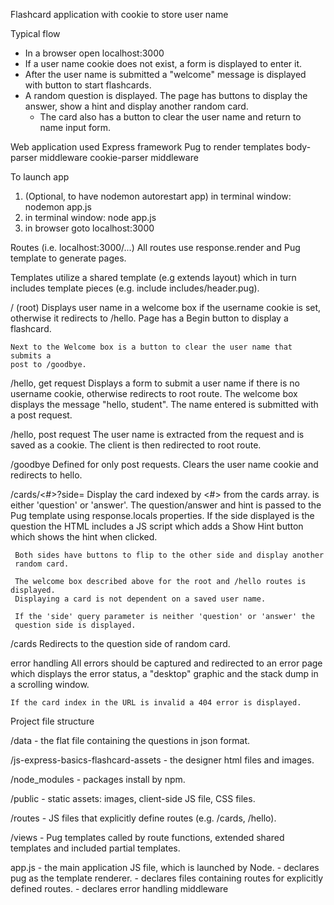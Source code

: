 
Flashcard application with cookie to store user name

Typical flow
  - In a browser open localhost:3000
  - If a user name cookie does not exist, a form is displayed to enter it.
  - After the user name is submitted a "welcome" message is displayed with
    button to start flashcards.
  - A random question is displayed. The page has buttons to display the answer,
    show a hint and display another random card.
    - The card also has a button to clear the user name and return to name input
      form.

Web application used
  Express framework
  Pug to render templates
  body-parser middleware
  cookie-parser middleware

To launch app
  1. (Optional, to have nodemon autorestart app) in terminal window: nodemon app.js  
  2. in terminal window: node app.js
  3. in browser goto localhost:3000

Routes (i.e. localhost:3000/...)
  All routes use response.render and Pug template to generate pages.

  Templates utilize a shared template (e.g extends layout) which in
  turn includes template pieces (e.g. include includes/header.pug).

  / (root)
    Displays user name in a welcome box if the username cookie is set, otherwise
    it redirects to /hello. Page has a Begin button to display a flashcard.

    Next to the Welcome box is a button to clear the user name that submits a
    post to /goodbye.

  /hello, get request
     Displays a form to submit a user name if there is no username cookie,
     otherwise redirects to root route. The welcome box displays the message
     "hello, student". The name entered is submitted with a post request.

  /hello, post request
    The user name is extracted from the request and is saved as a cookie. The
    client is then redirected to root route.

  /goodbye
     Defined for only post requests. Clears the user name cookie and redirects
     to hello.

  /cards/<#>?side=<type>
     Display the card indexed by <#> from the cards array. <type> is either
     'question' or 'answer'. The question/answer and hint is passed to the Pug
     template using response.locals properties. If the side displayed is the
     question the HTML includes a JS script which adds a Show Hint button which
     shows the hint when clicked.

     Both sides have buttons to flip to the other side and display another
     random card.

     The welcome box described above for the root and /hello routes is displayed.
     Displaying a card is not dependent on a saved user name.

     If the 'side' query parameter is neither 'question' or 'answer' the
     question side is displayed.

  /cards
     Redirects to the question side of random card.

  error handling
    All errors should be captured and redirected to an error page which displays the
    error status, a "desktop" graphic and the stack dump in a scrolling window.

    If the card index in the URL is invalid a 404 error is displayed.

Project file structure

  /data - the flat file containing the questions in json format.

  /js-express-basics-flashcard-assets - the designer html files and images.

  /node_modules - packages install by npm.

  /public - static assets: images, client-side JS file, CSS files.

  /routes - JS files that explicitly define routes (e.g. /cards, /hello).

  /views - Pug templates called by route functions, extended shared templates and
  included partial templates.

  app.js - the main application JS file, which is launched by Node.
    - declares pug as the template renderer.
    - declares files containing routes for explicitly defined routes.
    - declares error handling middleware
